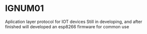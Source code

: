 # IGNUM01
Aplication layer protocol for IOT devices
Still in developing, and after finished will developed an esp8266 firmware for common use
